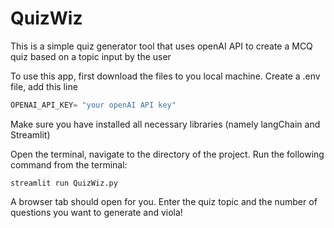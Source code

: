 # QuizWiz
This is a simple quiz generator tool that uses openAI API to create a MCQ quiz based on a topic input by the user

To use this app, first download the files to you local machine.
Create a .env file, add this line 
``` python
OPENAI_API_KEY= "your openAI API key"
```
Make sure you have installed all necessary libraries (namely langChain and Streamlit)

Open the terminal, navigate to the directory of the project.
Run the following command from the terminal:
```
streamlit run QuizWiz.py
```
A browser tab should open for you. 
Enter the quiz topic and the number of questions you want to generate and viola!
